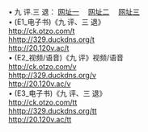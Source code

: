  &#8226; 九 评.三 退：
<a href="http://ck.otzo.com/t/" target="_blank">网址一</a>
　<a href="http://329.duckdns.org/v/" target="_blank">网址二</a>
　<a href="http://20.120v.ac/tt/" target="_blank">网址三</a>
　<br />
&#8226; (E1_电子书)《九 评、三 退》<br />
  <a href="http://ck.otzo.com/t/" target="_blank">http://ck.otzo.com/t</a><br />
  <a href="http://329.duckdns.org/t/" target="_blank">hhttp://329.duckdns.org/t</a><br />
<a href="http://20.120v.ac/t/" target="_blank">http://20.120v.ac/t</a><br />
 &#8226;  (E2_视频/语音)《九 评》视频/语音<br />
  <a href="http://ck.otzo.com/v/" target="_blank">http://ck.otzo.com/v</a><br />
  <a href="http://329.duckdns.org/v/" target="_blank">hhttp://329.duckdns.org/v</a><br />
<a href="http://20.120v.ac/v/" target="_blank">http://20.120v.ac/v</a><br />
 &#8226;  (E3_电子书)《九 评、三 退》<br />
  <a href="http://ck.otzo.com/tt/" target="_blank">http://ck.otzo.com/tt</a><br />
  <a href="http://329.duckdns.org/tt/" target="_blank">hhttp://329.duckdns.org/tt</a><br />
<a href="http://20.120v.ac/tt/" target="_blank">http://20.120v.ac/tt</a>


